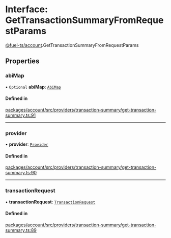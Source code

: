 # Interface: GetTransactionSummaryFromRequestParams

[@fuel-ts/account](/api/Account/index.md).GetTransactionSummaryFromRequestParams

## Properties

### abiMap

• `Optional` **abiMap**: [`AbiMap`](/api/Account/index.md#abimap)

#### Defined in

[packages/account/src/providers/transaction-summary/get-transaction-summary.ts:91](https://github.com/FuelLabs/fuels-ts/blob/45c62a98f2272774585dbb6dc3037ebe3e275042/packages/account/src/providers/transaction-summary/get-transaction-summary.ts#L91)

___

### provider

• **provider**: [`Provider`](/api/Account/Provider.md)

#### Defined in

[packages/account/src/providers/transaction-summary/get-transaction-summary.ts:90](https://github.com/FuelLabs/fuels-ts/blob/45c62a98f2272774585dbb6dc3037ebe3e275042/packages/account/src/providers/transaction-summary/get-transaction-summary.ts#L90)

___

### transactionRequest

• **transactionRequest**: [`TransactionRequest`](/api/Account/index.md#transactionrequest)

#### Defined in

[packages/account/src/providers/transaction-summary/get-transaction-summary.ts:89](https://github.com/FuelLabs/fuels-ts/blob/45c62a98f2272774585dbb6dc3037ebe3e275042/packages/account/src/providers/transaction-summary/get-transaction-summary.ts#L89)

